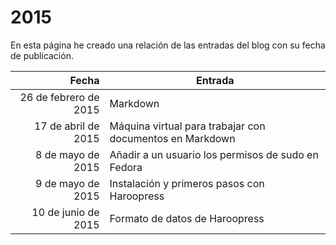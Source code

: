 # 2015

En esta página he creado una relación de las entradas del blog con su fecha de publicación.

| Fecha  | Entrada |
| --: | -- |
| 26 de febrero de 2015 | Markdown |
| 17 de abril de 2015 | Máquina virtual para trabajar con documentos en Markdown |
| 8 de mayo de 2015 | Añadir a un usuario los permisos de sudo en Fedora |
| 9 de mayo de 2015 | Instalación y primeros pasos con Haroopress |
| 10 de junio de 2015 | Formato de datos de Haroopress |

